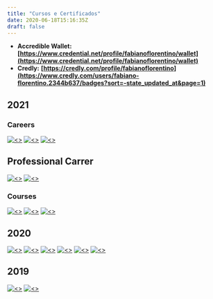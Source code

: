 ```yaml
---
title: "Cursos e Certificados"
date: 2020-06-18T15:16:35Z
draft: false
---
```


- **Accredible Wallet:** **[https://www.credential.net/profile/fabianoflorentino/wallet](https://www.credential.net/profile/fabianoflorentino/wallet)**
- **Credly:** **[https://credly.com/profile/fabianoflorentino](https://www.credly.com/users/fabiano-florentino.2344b637/badges?sort=-state_updated_at&page=1)**

## **2021**

### **Careers**

[![<>](../../images/hashicorp_expert.png)](https://www.credential.net/edb3151e-188b-4075-9e75-90f962bd8eda)
[![<>](../../images/container_expert.png)](https://www.credential.net/0039ef12-39ce-45f1-9520-5157547f89f8)
[![<>](../../images/iac_expert.png)](https://www.credential.net/4508f6d2-6315-4f2f-80a7-6cad3f4cc7f0)

## **Professional Carrer**

[![<>](../../images/opencts_certified.png)](https://www.credly.com/badges/fde0c79a-bffe-4924-a254-b8f8f399c72d)
[![<>](../../images/tech_spec_experienced.png)](https://www.credly.com/badges/c9d81a56-17fb-4590-ba58-6ae9533103d0)
### **Courses**

[![<>](../../images/nomad.png)](https://www.credential.net/b237edd4-b295-4333-b203-754fc4dd2860)
[![<>](../../images/consul.png)](https://www.credential.net/e01dc9c8-63a1-4377-80e7-e4512d5ff44a)
[![<>](../../images/gremlin.png)](https://www.credential.net/d41f12eb-940d-41ea-9812-afa6a4bd57a7)

## **2020**

[![<>](../../images/aws_expert.png)](https://www.credential.net/12b322eb-014d-44a8-9f32-1649f208bd69)
[![<>](../../images/vault.png)](https://www.credential.net/8925b949-bd93-4dfe-93fe-38d61244bfb8)
[![<>](../../images/istio.png)](https://www.credential.net/322f90cb-9c94-46ed-b0b7-92b230a2b5b9)
[![<>](../../images/packer.png)](https://www.credential.net/6d77b1bf-8da2-4612-9c40-360e81b6de29)
[![<>](../../images/ansible.png)](https://www.credential.net/28a435e6-8f1f-4a10-b2bd-7d7709c3b11b)
[![<>](../../images/terraform.png)](https://www.credential.net/73b07e34-360e-4eba-83de-ff8b87a8ae41)

## **2019**

[![<>](../../images/kubernetes.png)](https://www.credential.net/a6f953e1-d6f1-4d30-bac6-8c0cf6aba865)
[![<>](../../images/docker.png)](https://www.credential.net/74122e35-8597-4866-9b8b-3a47e2f0edfb)
